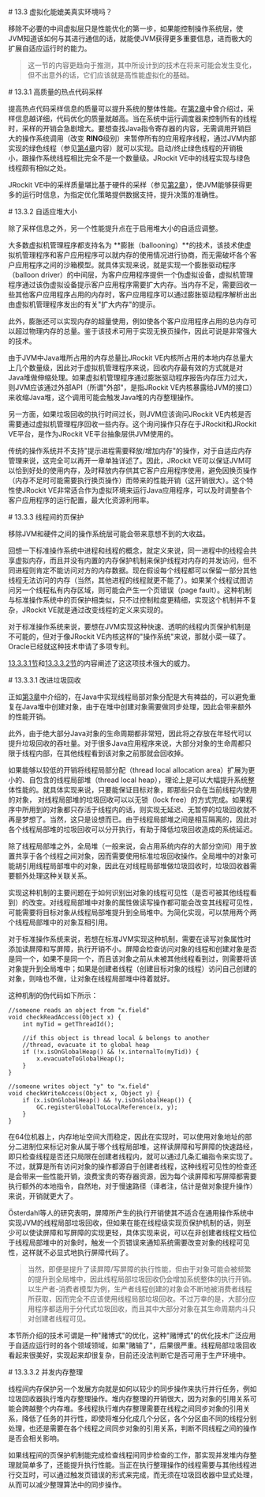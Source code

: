<a name="13.3" />
# 13.3 虚拟化能媲美真实环境吗？

移除不必要的中间虚拟层只是性能优化的第一步，如果能控制操作系统层，使JVM知道该如何与其进行通信的话，就能使JVM获得更多重要信息，进而极大的扩展自适应运行时的能力。

>这一节的内容更趋向于推测，其中所设计到的技术在将来可能会发生变化，但不出意外的话，它们应该就是高性能虚拟化的基础。

<a name="13.3.1" />
# 13.3.1 高质量的热点代码采样

提高热点代码采样信息的质量可以提升系统的整体性能。在[第2章][1]中曾介绍过，采样信息越详细，代码优化的质量就越高。当在系统中运行调度器来控制所有的线程时，采样的开销会急剧增大。要想查找Java指令寄存器的内容，无需调用开销巨大的操作系统调用（改变 **RING**级别）来暂停所有的应用程序线程，通过JVM内部实现的绿色线程（参见[第4章][2]内容）就可以实现。启动/终止绿色线程的开销极小，跟操作系统线程相比完全不是一个数量级。JRockit VE中的线程实现与绿色线程颇有相似之处。

JRockit VE中的采样质量堪比基于硬件的采样（参见[第2章][1]），使JVM能够获得更多的运行时信息，为指定优化策略提供数据支持，提升决策的准确性。

<a name="13.3.2" />
# 13.3.2 自适应堆大小

除了采样信息之外，另一个性能提升点在于启用堆大小的自适应调整。

大多数虚拟机管理程序都支持名为 **膨胀（ballooning）**的技术，该技术使虚拟机管理程序和客户应用程序可以就内存的使用情况进行协商，而无需破坏各个客户应用程序之间的沙箱模型。就具体实现来说，就是实现一个膨胀驱动程序（balloon driver）的中间层，为客户应用程序提供一个伪虚拟设备，虚拟机管理程序通过该伪虚拟设备提示客户应用程序需要扩大内存。当内存不足，需要回收一些其他客户应用程序占用的内存时，客户应用程序可以通过膨胀驱动程序解析出出由虚拟机管理程序发出的有关"扩大内存"的提示。

此外，膨胀还可以实现内存的超量使用，例如使各个客户应用程序占用的总内存可以超过物理内存的总量。鉴于该技术可用于实现无换页操作，因此可说是非常强大的技术。

由于JVM中Java堆所占用的内存总量比JRockit VE内核所占用的本地内存总量大上几个数量级，因此对于虚拟机管理程序来说，回收内存最有效的方式就是对Java堆做伸缩处理。如果虚拟机管理程序通过膨胀驱动程序报告内存压力过大，则JVM应该通过外部API（所谓"外部"，是指JRockit VE内核暴露给JVM的接口）来收缩Java堆，这个调用可能会触发Java堆的内存整理操作。

另一方面，如果垃圾回收的执行时间过长，则JVM应该询问JRockit VE内核是否需要通过虚拟机管理程序回收一些内存。这个询问操作只存在于JRockit和JRockit VE平台，是作为JRockit VE平台抽象层供JVM使用的。

传统的操作系统并不支持"提示进程需要释放/增加内存"的操作，对于自适应内存管理来说，这完全可以再开一章单独详述了。因此，JRockit VE可以保证JVM可以恰到好处的使用内存，及时释放内存供其它客户应用程序使用，避免因换页操作（内存不足时可能需要执行换页操作）而带来的性能开销（这开销很大）。这个特性使JRockit VE非常适合作为虚拟环境来运行Java应用程序，可以及时调整各个客户应用程序的运行配置，最大化资源利用率。

<a name="13.3.3" />
# 13.3.3 线程间的页保护

移除JVM和硬件之间的操作系统层可能会带来意想不到的大收益。

回想一下标准操作系统中进程和线程的概念，就定义来说，同一进程中的线程会共享虚拟内存，而且并没有内置的内存保护机制来保护线程对内存的并发访问，但不同进程则肯定不能访问对方的内存数据。现在假设每个线程都可以保留一部分其他线程无法访问的内存（当然，其他进程的线程就更不能了）。如果某个线程试图访问另一个线程私有内存区域，则可能会产生一个页错误（page fault）。这种机制与标准操作系统中的页保护相类似，只不过控制粒度更精细，实现这个机制并不复杂，JRockit VE就是通过改变线程的定义来实现的。

对于标准操作系统来说，要想在JVM实现这种快速、透明的线程内页保护机制是不可能的，但对于像JRockit VE内核这样的"操作系统"来说，那就小菜一碟了。Oracle已经就这种技术申请了多项专利。

[13.3.3.1节][3]和[13.3.3.2节][4]的内容阐述了这这项技术强大的威力。

<a name="13.3.3.1" />
# 13.3.3.1 改进垃圾回收

正如[第3章][5]中介绍的，在Java中实现线程局部对象分配是大有裨益的，可以避免重复在Java堆中创建对象，由于在堆中创建对象需要做同步处理，因此会带来额外的性能开销。

此外，由于绝大部分Java对象的生命周期都非常短，因此将之存放在年轻代可以提升垃圾回收的吞吐量。对于很多Java应用程序来说，大部分对象的生命周都只限于线程内部，在其他线程看到该对象之前那就会回收掉。

如果能够以较低的开销将线程局部分配（thread local allocation area）扩展为更小的、自包含的线程局部堆（thread local heap），理论上是可以大幅提升系统整体性能的。就具体实现来说，只要能保证目标对象，即那些只会在当前线程内使用的对象， 对线程局部堆的垃圾回收可以以无锁（lock free）的方式完成。如果程序中所用到的对象都只存活于线程内的话，则实现无延迟、无暂停的垃圾回收就不再是梦想了。当然，这只是设想而已。由于线程局部堆之间是相互隔离的，因此对各个线程局部堆的垃圾回收可以分开执行，有助于降低垃圾回收造成的系统延迟。

除了线程局部堆之外，全局堆（一般来说，会占用系统内存的大部分空间）用于放置共享于各个线程之间对象，因而需要使用标准垃圾回收操作。全局堆中的对象可能胡引用线程局部堆中的对象，因此在对线程局部堆做垃圾回收时，垃圾回收器需要额外处理这种关联关系。

实现这种机制的主要问题在于如何识别出对象的线程可见性（是否可被其他线程看到）的改变。对线程局部堆中对象的属性做读写操作都可能会改变其线程可见性，可能需要将目标对象从线程局部堆提升到全局堆中。为简化实现，可以禁用两个两个线程局部堆中的对象互相引用。

对于标准操作系统来说，若想在标准JVM实现这种机制，需要在读写对象属性时添加读屏障和写屏障，执行开销不小。屏障会检查访问对象的线程和创建对象是否是同一个，如果不是同一个，而且该对象之前从未被其他线程看到过，则需要将该对象提升到全局堆中；如果是创建者线程（创建目标对象的线程）访问自己创建的对象，则啥也不做，让对象在线程局部堆中待着就好。

这种机制的伪代码如下所示：

    //someone reads an object from "x.field"
    void checkReadAccess(Object x) {
        int myTid = getThreadId();
    
        //if this object is thread local & belongs to another
        //thread, evacuate it to global heap
        if (!x.isOnGlobalHeap() && !x.internalTo(myTid)) {
            x.evacuateToGlobalHeap();
        }
    }

    //someone writes object "y" to "x.field"
    void checkWriteAccess(Object x, Object y) {
        if (x.isOnGlobalHeap() && !y.isOnGlobalHeap()) {
            GC.registerGlobalToLocalReference(x, y);
        }
    }

在64位机器上，内存地址空间大而稳定，因此在实现时，可以使用对象地址的部分二进制位来标记对象从属于哪个线程局部堆，这样读屏障和写屏障的快速路经，即只检查线程是否还只局限在创建者线程内，就可以通过几条汇编指令来实现了。不过，就算是所有访问对象的操作都源自于创建者线程，这种线程可见性的检查还是会带来一些性能开销，浪费宝贵的寄存器资源，因为每个读屏障和写屏障都需要执行额外的本地指令，自然地，对于慢速路径（译者注，估计是做对象提升操作）来说，开销就更大了。

Österdahl等人的研究表明，屏障所产生的执行开销使其不适合在通用操作系统中实现JVM的线程局部垃圾回收，但如果在能在线程级实现页保护机制的话，则至少可以使读屏障和写屏障的实现更轻，具体实现来说，可以在非创建者线程文档位于线程局部堆中的对象时，触发一个页错误来通知系统需要改变对象的线程可见性，这样就不必显式地执行屏障代码了。

>当然，即便是提升了读屏障/写屏障的执行性能，但由于对象可能会被频繁的提升到全局堆中，因此线程局部垃圾回收仍会增加系统整体的执行开销。以生产者-消费者模型为例，生产者线程创建的对象会不断地被消费者线程所获取，因而完全不应该使用线程局部垃圾回收。不过万幸的是，大部分应用程序都适用于分代式垃圾回收，而且其中大部分对象在其生命周期内斗只对创建者线程可见。

本节所介绍的技术可谓是一种"赌博式"的优化，这种"赌博式"的优化技术广泛应用于自适应运行时的各个领域领域，如果"赌输了"，后果很严重。线程局部垃圾回收看起来很美好，实现起来却很复杂，目前还没法判断它是否可用于生产环境中。

<a name="13.3.3.2" />
# 13.3.3.2 并发内存整理

线程间内存保护另一个发展方向就是如何以较少的同步操作来执行并行任务，例如垃圾回收器执行堆内存整理操作。堆内存整理的开销很大，因为对象的引用关系可能会跨越整个内存堆。多线程执行堆内存整理需要在线程之间同步对象的引用关系，降低了任务的并行性，即使将堆分化成几个分区，各个分区由不同的线程分别处理，也还是需要在各个线程之间同步对象的引用关系，判断不同线程之间的操作是否会相关影响。

如果线程间的页保护机制能完成检查线程间同步检查的工作，那实现并发堆内存整理就简单多了，还能提升执行性能。当正在执行整理操作的线程需要与其他线程进行交互时，可以通过触发页错误的形式来完成，而无须在垃圾回收器中显式处理，从而可以减少整理算法中的同步操作。









[1]:    ../chap2/2.md#2
[2]:    ../chap4/4.md#4
[3]:    #13.3.3.1
[4]:    #13.3.3.2
[5]:    ../chap3/3.md#3